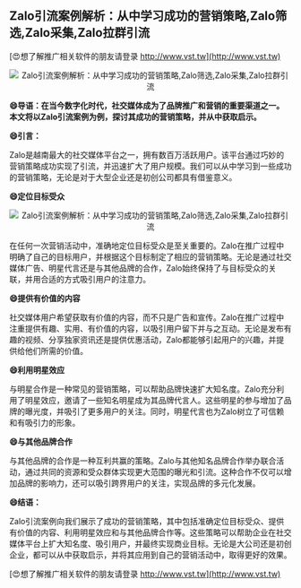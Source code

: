 ## **Zalo引流案例解析：从中学习成功的营销策略,Zalo筛选,Zalo采集,Zalo拉群引流**

[😍想了解推广相关软件的朋友请登录 http://www.vst.tw](http://www.vst.tw)

 <center><img src="https://vst.tw/MP4/tuiguang/png/6.png" alt="Zalo引流案例解析：从中学习成功的营销策略,Zalo筛选,Zalo采集,Zalo拉群引流"></center>

**😄导语：在当今数字化时代，社交媒体成为了品牌推广和营销的重要渠道之一。本文将以Zalo引流案例为例，探讨其成功的营销策略，并从中获取启示。**

**😄引言：**

Zalo是越南最大的社交媒体平台之一，拥有数百万活跃用户。该平台通过巧妙的营销策略成功实现了引流，并迅速扩大了用户规模。我们可以从中学习到一些成功的营销策略，无论是对于大型企业还是初创公司都具有借鉴意义。

**😄定位目标受众**

 <center><img src="https://vst.tw/MP4/tuiguang/png/8.png" alt="Zalo引流案例解析：从中学习成功的营销策略,Zalo筛选,Zalo采集,Zalo拉群引流"></center>

在任何一次营销活动中，准确地定位目标受众是至关重要的。Zalo在推广过程中明确了自己的目标用户，并根据这个目标制定了相应的营销策略。无论是通过社交媒体广告、明星代言还是与其他品牌的合作，Zalo始终保持了与目标受众的关联，并用合适的方式吸引用户的注意力。

**😄提供有价值的内容**

社交媒体用户希望获取有价值的内容，而不只是广告和宣传。Zalo在推广过程中注重提供有趣、实用、有价值的内容，以吸引用户留下并与之互动。无论是发布有趣的视频、分享独家资讯还是提供优惠活动，Zalo都能够引起用户的兴趣，并提供给他们所需的价值。

**😄利用明星效应**

与明星合作是一种常见的营销策略，可以帮助品牌快速扩大知名度。Zalo充分利用了明星效应，邀请了一些知名明星成为其品牌代言人。这些明星的参与增加了品牌的曝光度，并吸引了更多用户的关注。同时，明星代言也为Zalo树立了可信赖和有吸引力的形象。

**😄与其他品牌合作**

与其他品牌的合作是一种互利共赢的策略。Zalo与其他知名品牌合作举办联合活动，通过共同的资源和受众群体实现更大范围的曝光和引流。这种合作不仅可以增加品牌的影响力，还可以吸引跨界用户的关注，实现品牌的多元化发展。

**😄结语：**

Zalo引流案例向我们展示了成功的营销策略，其中包括准确定位目标受众、提供有价值的内容、利用明星效应和与其他品牌合作等。这些策略可以帮助企业在社交媒体平台上扩大知名度、吸引用户，并最终实现商业目标。无论是大公司还是初创企业，都可以从中获取启示，并将其应用到自己的营销活动中，取得更好的效果。

[😍想了解推广相关软件的朋友请登录 http://www.vst.tw](http://www.vst.tw)



